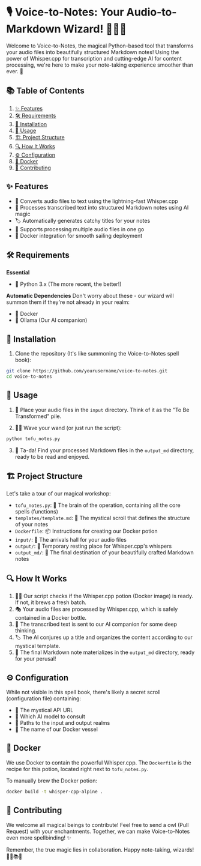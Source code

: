 # 🎙️ Voice-to-Notes: Your Audio-to-Markdown Wizard! 🧙‍♂️📝

Welcome to Voice-to-Notes, the magical Python-based tool that transforms your audio files into beautifully structured Markdown notes! Using the power of Whisper.cpp for transcription and cutting-edge AI for content processing, we're here to make your note-taking experience smoother than ever. 🚀

## 📚 Table of Contents

1. [✨ Features](#-features)
2. [🛠️ Requirements](#️-requirements)
3. [🔧 Installation](#-installation)
4. [🚀 Usage](#-usage)
5. [🏗️ Project Structure](#️-project-structure)
6. [🔍 How It Works](#-how-it-works)
7. [⚙️ Configuration](#️-configuration)
8. [🐳 Docker](#-docker)
9. [🤝 Contributing](#-contributing)

## ✨ Features

- 🎤 Converts audio files to text using the lightning-fast Whisper.cpp
- 🧠 Processes transcribed text into structured Markdown notes using AI magic
- 🏷️ Automatically generates catchy titles for your notes
- 📁 Supports processing multiple audio files in one go
- 🐳 Docker integration for smooth sailing deployment

## 🛠️ Requirements

**Essential**
- 🐍 Python 3.x (The more recent, the better!)

**Automatic Dependencies**
Don't worry about these - our wizard will summon them if they're not already in your realm:
- 🐳 Docker
- 🦙 Ollama (Our AI companion)

## 🔧 Installation

1. Clone the repository (It's like summoning the Voice-to-Notes spell book):
```bash
git clone https://github.com/yourusername/voice-to-notes.git
cd voice-to-notes
```

## 🚀 Usage

1. 🎵 Place your audio files in the `input` directory. Think of it as the "To Be Transformed" pile.

2. 🧙‍♂️ Wave your wand (or just run the script):
```bash
python tofu_notes.py
```

3. 🎉 Ta-da! Find your processed Markdown files in the `output_md` directory, ready to be read and enjoyed.

## 🏗️ Project Structure

Let's take a tour of our magical workshop:

- `tofu_notes.py`: 🧠 The brain of the operation, containing all the core spells (functions)
- `templates/template.md`: 📜 The mystical scroll that defines the structure of your notes
- `Dockerfile`: 📦 Instructions for creating our Docker potion
- `input/`: 📂 The arrivals hall for your audio files
- `output/`: 📂 Temporary resting place for Whisper.cpp's whispers
- `output_md/`: 📂 The final destination of your beautifully crafted Markdown notes

## 🔍 How It Works

1. 🕵️‍♂️ Our script checks if the Whisper.cpp potion (Docker image) is ready. If not, it brews a fresh batch.
2. 🎭 Your audio files are processed by Whisper.cpp, which is safely contained in a Docker bottle.
3. 🧠 The transcribed text is sent to our AI companion for some deep thinking.
4. 🏷️ The AI conjures up a title and organizes the content according to our mystical template.
5. 💾 The final Markdown note materializes in the `output_md` directory, ready for your perusal!

## ⚙️ Configuration

While not visible in this spell book, there's likely a secret scroll (configuration file) containing:

- 🔗 The mystical API URL
- 🤖 Which AI model to consult
- 📂 Paths to the input and output realms
- 🐳 The name of our Docker vessel

## 🐳 Docker

We use Docker to contain the powerful Whisper.cpp. The `Dockerfile` is the recipe for this potion, located right next to `tofu_notes.py`.

To manually brew the Docker potion:
```bash
docker build -t whisper-cpp-alpine .
```

## 🤝 Contributing

We welcome all magical beings to contribute! Feel free to send a owl (Pull Request) with your enchantments. Together, we can make Voice-to-Notes even more spellbinding! ✨

Remember, the true magic lies in collaboration. Happy note-taking, wizards! 🧙‍♀️📚🔮
